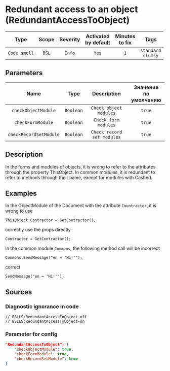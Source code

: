 # Redundant access to an object (RedundantAccessToObject)

|     Type     | Scope | Severity | Activated<br>by default | Minutes<br>to fix |             Tags             |
|:------------:|:-----:|:--------:|:-----------------------------:|:-----------------------:|:----------------------------:|
| `Code smell` | `BSL` |  `Info`  |             `Yes`             |           `1`           | `standard`<br>`clumsy` |

## Parameters


|          Name          |   Type    |        Description         | Значение<br>по умолчанию |
|:----------------------:|:---------:|:--------------------------:|:------------------------------:|
|  `checkObjectModule`   | `Boolean` |   `Check object modules`   |             `true`             |
|   `checkFormModule`    | `Boolean` |    `Check form modules`    |             `true`             |
| `checkRecordSetModule` | `Boolean` | `Check record set modules` |             `true`             |
<!-- Блоки выше заполняются автоматически, не трогать -->
## Description
In the forms and modules of objects, it is wrong to refer to the attributes through the property ThisObject. In common modules, it is redundant to refer to methods through their name, except for modules with Cashed.

## Examples
In the ObjectModule of the Document with the attribute `Countractor`, it is wrong to use
```bsl
ThisObject.Contractor = GetContractor();
```

correctly use the props directly
```bsl
Contractor = GetContractor();
```

In the common module `Commons`, the following method call will be incorrect
```bsl
Commons.SendMessage("en = 'Hi!'");
```

correct
```bsl
SendMessage("en = 'Hi!'");
```

## Sources

<!-- Блоки ниже заполняются автоматически, не трогать -->
### Diagnostic ignorance in code

```bsl
// BSLLS:RedundantAccessToObject-off
// BSLLS:RedundantAccessToObject-on
```

### Parameter for config

```json
"RedundantAccessToObject": {
    "checkObjectModule": true,
    "checkFormModule": true,
    "checkRecordSetModule": true
}
```
